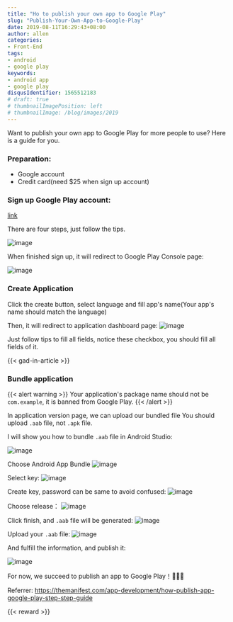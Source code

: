 ```yaml
---
title: "Ho to publish your own app to Google Play"
slug: "Publish-Your-Own-App-to-Google-Play"
date: 2019-08-11T16:29:43+08:00
author: allen
categories:
- Front-End
tags:
- android
- google play
keywords:
- android app
- google play
disqusIdentifier: 1565512183
# draft: true
# thumbnailImagePosition: left
# thumbnailImage: /blog/images/2019
---
```


Want to publish your own app to Google Play for more people to use? Here is a guide for you.

<!--more-->

### Preparation:

- Google account
- Credit card(need $25 when sign up account)


### Sign up Google Play account:
[link](https://play.google.com/apps/publish/signup)

There are four steps, just follow the tips.

![image](https://user-images.githubusercontent.com/11868477/62831692-3d1c8780-bc56-11e9-9590-8c489e0d6019.png)

When finished sign up, it will redirect to Google Play Console page:

![image](https://user-images.githubusercontent.com/11868477/62831734-794fe800-bc56-11e9-9558-eed1a3c4421c.png)

### Create Application
Click the create button, select language and fill app's name(Your app's name should match the language)

Then, it will redirect to application dashboard page:
![image](https://user-images.githubusercontent.com/11868477/62831775-bfa54700-bc56-11e9-9667-b1687ef5dc8e.png)

Just follow tips to fill all fields, notice these checkbox, you should fill all fields of it.

{{< gad-in-article >}}

### Bundle application

{{< alert warning >}}
Your application's package name should not be `com.example`, it is banned from Google Play.
{{< /alert >}}

In application version page, we can upload our bundled file
You should upload `.aab` file, not `.apk` file.

I will show you how to bundle `.aab` file in Android Studio:

![image](https://user-images.githubusercontent.com/11868477/62831883-6e965280-bc58-11e9-9375-38e93e5b3767.png)

Choose Android App Bundle
![image](https://user-images.githubusercontent.com/11868477/62832229-c3889780-bc5d-11e9-88ec-232e1fd3e868.png)


Select key:
![image](https://user-images.githubusercontent.com/11868477/62832239-ddc27580-bc5d-11e9-9d22-545fb60bb1c6.png)

Create key, password can be same to avoid confused:
![image](https://user-images.githubusercontent.com/11868477/62832257-16fae580-bc5e-11e9-9c24-a94bc58cf0c7.png)


Choose release：
![image](https://user-images.githubusercontent.com/11868477/62832275-401b7600-bc5e-11e9-964d-4f7a5d5f08f5.png)

Click finish, and `.aab` file will be generated:
![image](https://user-images.githubusercontent.com/11868477/62832285-63462580-bc5e-11e9-9cf9-e6bea939832c.png)

Upload your `.aab` file:
![image](https://user-images.githubusercontent.com/11868477/62831833-81f4ee00-bc57-11e9-9efb-509c803aa874.png)

And fulfill the information, and publish it:

![image](https://user-images.githubusercontent.com/11868477/62832329-fb440f00-bc5e-11e9-8c41-e4131a742dba.png)

For now, we succeed to publish an app to Google Play！🎉🎉🎉


Referrer: https://themanifest.com/app-development/how-publish-app-google-play-step-step-guide

<!-- {{< embed-caniuse css-placeholder-shown >}} -->
<!-- {{< codepen pen="PKdOpB" user="justforuse" theme="dark">}} -->
{{< reward >}}
